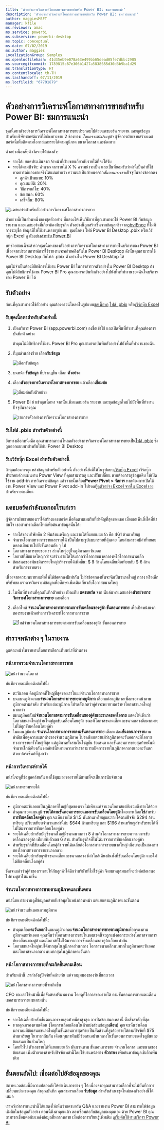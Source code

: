 ```yaml
---
title: 'ตัวอย่างการวิเคราะห์โอกาสทางการขายสำหรับ Power BI: ชมการแนะนำ'
description: 'ตัวอย่างการวิเคราะห์โอกาสทางการขายสำหรับ Power BI: ชมการแนะนำ'
author: maggiesMSFT
manager: kfile
ms.reviewer: amac
ms.service: powerbi
ms.subservice: powerbi-desktop
ms.topic: conceptual
ms.date: 07/02/2019
ms.author: maggies
LocalizationGroup: Samples
ms.openlocfilehash: 41d35eb9e078a63e499bb65dead05fe7dbbc2985
ms.sourcegitcommit: 1789815c87e306b1427a5838655d30d3b9ba1d29
ms.translationtype: HT
ms.contentlocale: th-TH
ms.lasthandoff: 07/11/2019
ms.locfileid: "67791879"
---
```

# <a name="opportunity-analysis-sample-for-power-bi-take-a-tour"></a>ตัวอย่างการวิเคราะห์โอกาสทางการขายสำหรับ Power BI: ชมการแนะนำ

ชุดเนื้อหาตัวอย่างการวิเคราะห์โอกาสทางการขายประกอบไปด้วยแดชบอร์ด รายงาน และชุดข้อมูลสำหรับบริษัทซอฟต์แวร์ที่มีช่องทางขาย 2 ช่องทาง: *โดยตรง*และ*ผ่านคู่ค้า* ผู้จัดการฝ่ายขายสร้างแดชบอร์ดนี้เพื่อติดตามโอกาสและรายได้ตามภูมิภาค ขนาดโอกาส และช่องทาง

ตัวอย่างนี้อาศัยตัววัดรายได้สองตัว:

* รายได้: ยอดประเมินจากเจ้าหน้าที่ฝ่ายขายเกี่ยวกับรายได้ที่จะได้รับ
* รายได้ตามปัจจัย: คำนวณจากรายได้ X % ความน่าจะเป็น และเป็นที่ยอมรับว่าค่านี้เป็นค่าที่ใช้คาดการณ์ยอดขายจริงได้แม่นยำกว่า ความน่าเป็นกำหนดจาก*ขั้นตอนการขาย*ปัจจุบันของข้อตกลง
  * ลูกค้าเป้าหมาย: 10%  
  * คุณสมบัติ: 20%  
  * วิธีการแก้ไข: 40%  
  * ข้อเสนอ: 60%  
  * เสร็จสิ้น: 80%

![แดชบอร์ดสำหรับตัวอย่างการวิเคราะห์โอกาสทางการขาย](media/sample-opportunity-analysis/opportunity1.png)

ตัวอย่างนี้เป็นส่วนหนึ่งของชุดตัวอย่าง ที่แสดงให้เห็นวิธีการที่คุณสามารถใช้ Power BI กับข้อมูล รายงาน และแดชบอร์ดที่เกี่ยวข้องกับธุรกิจ ตัวอย่างนี้ถูกสร้างขึ้นจากข้อมูลจริงจาก[obviEnce](http://www.obvience.com/) ที่ไม่มีการระบุชื่อ ข้อมูลมีให้ใช้งานหลายรูปแบบ: ชุดเนื้อหา ไฟล์ Power BI Desktop .pbix หรือเวิร์กบุ๊ก Excel ดู [ตัวอย่างสำหรับ Power BI](sample-datasets.md) 

บทช่วยสอนนี้จะสำรวจชุดเนื้อหาของตัวอย่างการวิเคราะห์โอกาสทางการขายในบริการของ Power BI เนื่องจากประสบการณ์การใช้รายงานจะคล้ายคลึงกันใน Power BI Desktop ดังนั้นคุณสามารถใช้ Power BI Desktop กับไฟล์ .pbix ตัวอย่างใน Power BI Desktop ได้ 

คุณไม่จำเป็นต้องมีสิทธิการใช้งาน Power BI ในการสำรวจตัวอย่างใน Power BI Desktop ถ้าคุณไม่มีสิทธิการใช้งาน Power BI Pro คุณสามารถบันทึกตัวอย่างไปยังพื้นที่ทำงานของฉันในบริการของ Power BI ได้ 

## <a name="get-the-sample"></a>รับตัวอย่าง

ก่อนที่คุณสามารถใช้ตัวอย่าง คุณต้องดาวน์โหลดในรูปแบบ[ชุดเนื้อหา](#get-the-content-pack-for-this-sample) [ไฟล์ .pbix](#get-the-pbix-file-for-this-sample) หรือ[เวิร์กบุ๊ก Excel](#get-the-excel-workbook-for-this-sample)

### <a name="get-the-content-pack-for-this-sample"></a>รับชุดเนื้อหาสำหรับตัวอย่างนี้

1. เปิดบริการ Power BI (app.powerbi.com) ลงชื่อเข้าใช้ และเปิดพื้นที่ทำงานที่คุณต้องการบันทึกตัวอย่าง 

    ถ้าคุณไม่มีสิทธิการใช้งาน Power BI Pro คุณสามารถบันทึกตัวอย่างไปยังพื้นที่ทำงานของฉัน

2. ที่มุมด้านล่างซ้าย เลือก**รับข้อมูล**

    ![เลือกรับข้อมูล](media/sample-datasets/power-bi-get-data.png)
3. บนหน้า **รับข้อมูล** ที่ปรากฏขึ้น เลือก **ตัวอย่าง**

4. เลือก**ตัวอย่างการวิเคราะห์โอกาสทางการขาย** แล้วเลือก**เชื่อมต่อ**  

   ![เชื่อมต่อกับตัวอย่าง](media/sample-opportunity-analysis/opportunity-connect.png)
5. Power BI นำเข้าชุดเนื้อหา จากนั้นเพิ่มแดชบอร์ด รายงาน และชุดข้อมูลใหม่ไปยังพื้นที่ทำงานปัจจุบันของคุณ

   ![รายการตัวอย่างการวิเคราะห์โอกาสทางการขาย](media/sample-opportunity-analysis/opportunity-entry.png)

### <a name="get-the-pbix-file-for-this-sample"></a>รับไฟล์ .pbix สำหรับตัวอย่างนี้

อีกทางเลือกหนึ่งคือ คุณสามารถดาวน์โหลดตัวอย่างการวิเคราะห์โอกาสทางการขายเป็น[ไฟล์ .pbix](http://download.microsoft.com/download/9/1/5/915ABCFA-7125-4D85-A7BD-05645BD95BD8/Opportunity%20Analysis%20Sample%20PBIX.pbix) ซึ่งถูกออกแบบมาสำหรับใช้กับ Power BI Desktop

### <a name="get-the-excel-workbook-for-this-sample"></a>รับเวิร์กบุ๊ก Excel สำหรับตัวอย่างนี้

ถ้าคุณต้องการดูแหล่งข้อมูลสำหรับตัวอย่างนี้ ตัวอย่างนี้ยังมีให้ในรูปแบบ[เวิร์กบุ๊ก Excel](http://go.microsoft.com/fwlink/?LinkId=529782) เวิร์กบุ๊กประกอบด้วยแผ่นงาน Power View ที่คุณสามารถดู และปรับเปลี่ยน หากต้องการดูข้อมูลดิบ ให้เปิดใช้งาน add-in การวิเคราะห์ข้อมูล แล้วจากนั้นเลือก**Power Pivot > จัดการ** หากต้องการเปิดใช้งาน Power View และ Power Pivot add-in โปรดดทีู่[ดูตัวอย่าง Excel จากใน Excel เอง](sample-datasets.md#optional-take-a-look-at-the-excel-samples-from-inside-excel-itself)สำหรับรายละเอียด

## <a name="what-is-our-dashboard-telling-us"></a>แดชบอร์ดกำลังบอกอะไรแก่เรา
ผู้จัดการฝ่ายขายของเราได้สร้างแดชบอร์ดเพื่อติดตามเมตริกที่สำคัญที่สุดของเธอ เมื่อเธอเห็นสิ่งใดที่น่าสนใจ เธอสามารถเลือกไทล์เพื่อค้นหาข้อมูลนั้นได้:

- รายได้ของบริษัทคือ 2 พันล้านเหรียญ และรายได้ที่แยกแยะแล้ว คือ 461 ล้านเหรียญ
- จำนวนโอกาสทางการขายและรายได้ เป็นไปตามรูปแบบกรวยที่คุ้นเคย โดยค่าผลรวมมีค่าที่ทยอยลดลงเมื่อผ่านไปยังขั้นตอนถัด ๆ ไป
- โอกาสทางการขายของเรา ส่วนใหญ่อยู่ในภูมิภาคตะวันออก
- โอกาสที่มีขนาดใหญ่กว่าจะสร้างรายได้ให้มากกว่าโอกาสขนาดกลางหรือโอกาสขนาดเล็ก
- ข้อเสนอของพันธมิตรรายใหญ่สร้างรายได้เพิ่มขึ้น: $ 8 ล้านโดยเฉลี่ยเมื่อเทียบกับ $ 6 ล้านสำหรับการขายตรง

เนื่องจากความพยายามเพื่อให้ได้ข้อตกลงมีเท่ากัน ไม่ว่าข้อตกลงนั้นจะจัดเป็นขนาดใหญ่ กลาง หรือเล็ก บริษัทของเราควรวิเคราะห์ข้อมูลเพื่อศึกษาเพิ่มเติมเกี่ยวกับโอกาสขนาดใหญ่

1. ในพื้นที่ทำงานที่คุณบันทึกตัวอย่าง เปิดแท็บ **แดชบอร์ด** จาก นั้นค้นหาแดชบอร์ด**ตัวอย่างการวิเคราะห์โอกาสทางการขาย** และเลือก

2. เลือกไทล์ **จำนวนโอกาสทางการขายตามการขับเคลื่อนของคู่ค้า ขั้นตอนการขาย** เพื่อเปิดหน้าแรกของรายงานตัวอย่างการวิเคราะห์โอกาสทางการขาย 

    ![ไทล์จำนวนโอกาสทางการขายตามการขับเคลื่อนของคู่ค้า ขั้นตอนการขาย](media/sample-opportunity-analysis/opportunity2.png)

## <a name="explore-the-pages-in-the-report"></a>สำรวจหน้าต่าง ๆ ในรายงาน

ดูแต่ละหน้าในรายงานโดยการเลือกแท็บหน้าที่ด้านล่าง

### <a name="opportunity-count-overview-page"></a>หน้าภาพรวมจำนวนโอกาสทางการขาย
![หน้าจำนวนโอกาส](media/sample-opportunity-analysis/opportunity3.png)

บันทึกรายละเอียดดังต่อไปนี้:
* ตะวันออก คือภูมิภาคที่ใหญ่ที่สุดของเราในแง่จำนวนโอกาสทางการขาย  
* บนแผนภูมิวงกลม**จำนวนโอกาสทางการขายตามภูมิภาค** เลือกแต่ละภูมิภาคเพื่อกรองหน้าตามภูมิภาคตามลำดับ สำหรับแต่ละภูมิภาค โปรดสังเกตว่าคู่ค้าจะพยายามคว้าหาโอกาสขนาดใหญ่มากกว่า   
* แผนภูมิคอลัมน์**จำนวนโอกาสตามการขับเคลื่อนของคู่ค้าและขนาดของโอกาส** แสดงให้เห็นว่าโอกาสขนาดใหญ่ส่วนใหญ่ถูกขับเคลื่อนโดยคู่ค้า ขณะที่โอกาสขนาดเล็กและขนาดกลางอีกมากมายไม่ได้ถูกขับเคลื่อนโดยคู่ค้า
* ในแผนภูมิแท่ง **จำนวนโอกาสทางการขายตามขั้นตอนการขาย** เลือกแต่ละ**ขั้นตอนการขาย**ตามลำดับเพื่อดูความแตกต่างของจำนวนภูมิภาค โปรดสังเกตว่าแม้ว่าภูมิภาคตะวันออกจะมีโอกาสทางการขายครั้งใหญ่ที่สุด แต่ภูมิภาคทั้งสามในโซลูชัน ข้อเสนอ และขั้นตอนการขายสุดท้ายนั้นมีจำนวนใกล้เคียงกัน ผลลัพธ์นี้หมายความว่าเราสามารถปิดการขายในภูมิภาคกลางและตะวันตกด้วยเปอร์เซ็นต์ที่สูงกว่า

### <a name="revenue-analysis-page"></a>หน้าการวิเคราะห์รายได้
หน้านี้จะดูที่ข้อมูลคล้ายกัน แต่ใช้มุมมองของรายได้แทนที่จะเป็นการนับจำนวน  

![หน้าภาพรวมรายได้](media/sample-opportunity-analysis/opportunity4.png)

บันทึกรายละเอียดดังต่อไปนี้:
* ภูมิภาคตะวันออกเป็นภูมิภาคที่ใหญ่ที่สุดของเรา ไม่เพียงแค่จำนวนโอกาสแต่ยังรวมถึงรายได้ด้วย  
* ถ้าคุณกรองแผนภูมิ **รายได้ตามขั้นตอนการขายและการขับเคลื่อนโดยคู่ค้า**โดยการเลือก**ใช่**สำหรับ**การขับเคลื่อนโดยคู่ค้า** คุณจะเห็นรายได้ $1.5 พันล้านเหรียญและรายได้ตามปัจจัย $294 ล้านเหรียญ เปรียบเทียบจำนวนเหล่านี้กับ $644 ล้านเหรียญ และ $166 ล้านเหรียญสำหรับรายได้ที่ไม่ได้มาจากการขับเคลื่อนโดยคู่ค้า 
* รายได้เฉลี่ยสำหรับบัญชีขนาดใหญ่มีขนาดมากกว่า 8 ล้านถ้าโอกาสทางการขายมาจากการขับเคลื่อนของคู่ค้า เทียบกับตัวเลข 6 ล้าน สำหรับธุรกิจที่ไม่ได้มาจากการขับเคลื่อนของคู่ค้า  
* สำหรับธุรกิจที่ขับเคลื่อนโดยคู่ค้า รายได้เฉลี่ยต่อโอกาสทางการขายขนาดใหญ่ เกือบจะเป็นสองเท่าของโอกาสทางการขายขนาดกลาง  
* รายได้เฉลี่ยสำหรับธุรกิจขนาดเล็กและขนาดกลาง มีค่าใกล้เคียงกันทั้งที่ขับเคลื่อนโดยคู่ค้า และไม่ได้ขับเคลื่อนโดยคู่ค้า   

ชัดเจนแล้วว่าคู่ค้าของเราขายให้กับลูกค้าได้ดีกว่าบริษัทที่ไม่ใช่คู่ค้า จึงสมเหตุสมผลที่จะส่งต่อข้อเสนอไปทางคู่ค้าให้มากขึ้น

### <a name="opportunity-count-by-region-and-stage"></a>จำนวนโอกาสทางการขายตามภูมิภาคและขั้นตอน
หน้านี้ของรายงานดูที่ข้อมูลคล้ายกับข้อมูลในหน้าก่อนหน้า แต่แยกตามภูมิภาคและขั้นตอน 

![หน้าจำนวนขั้นตอนตามภูมิภาค](media/sample-opportunity-analysis/opportunity5.png)

บันทึกรายละเอียดดังต่อไปนี้:
* ถ้าคุณเลือก**ตะวันออก**ในแผนภูมิวงกลม**จำนวนโอกาสทางการขายตามภูมิภาค**เพื่อกรองตามภูมิภาคตะวันออก คุณเห็นว่าโอกาสทางการขายในขอบเขตนี้จะถูกแบ่งออกระหว่างโอกาสจากการขับเคลื่อนของคู่ค้าและโอกาสที่ไม่ได้มาจากการชับเคลื่อนของคู่ค้าเกือบเท่ากัน
* โอกาสขนาดใหญ่พบได้มากสุดในภูมิภาคส่วนกลาง โอกาสขนาดเล็กพบมากในภูมิภาคตะวันออก และโอกาสขนาดกลางพบมากสุดในภูมิภาคตะวันตก

### <a name="upcoming-opportunities-by-month-page"></a>หน้าโอกาสทางการขายที่จะเกิดขึ้นตามเดือน
สำหรับหน้านี้ เรากำลังดูปัจจัยที่คล้ายกัน แต่จากมุมมองของวันที่และเวลา 
 
![หน้าโอกาสทางการขายที่จะเกิดขึ้น](media/sample-opportunity-analysis/opportunity6.png)

CFO ของเราใช้หน้านี้เพื่อจัดสรรปริมาณงาน โดยดูที่โอกาสของรายได้ ตามขั้นตอนการขายและเดือน เธอสามารถวางแผนตามนั้น

บันทึกรายละเอียดดังต่อไปนี้:
* รายได้เฉลี่ยสำหรับขั้นตอนการขายสุดท้ายมีค่าสูงสุด การปิดข้อเสนอเหล่านี้ คือสิ่งสำคัญที่สุด
* หากคุณกรองตามเดือน (โดยการเลือกเดือนในตัวแบ่งส่วนข้อมูล**เดือน**) คุณจะเห็นว่าเดือนมกราคมมีข้อเสนอขนาดใหญ่ในขั้นตอนการสุดท้ายเป็นสัดส่วนที่สูงด้วยรายได้ตามปัจจัยที่ $75 ล้านเหรียญ ในทางกลับกัน เดือนกุมภาพันธ์มีข้อเสนอปานกลางในขั้นตอนการขายของโซลูชันและข้อเสนอเป็นส่วนใหญ่
* โดยทั่วไป ตัวเลขรายได้ที่แยกแยะแล้ว ผันผวนตาม ขั้นตอนการขาย จำนวนโอกาส และขนาดของข้อเสนอ เพิ่มตัวกรองสำหรับปัจจัยเหล่านี้โดยใช้บานหน้าต่าง **ตัวกรอง** เพื่อค้นหาข้อมูลเชิงลึกเพิ่มเติม

## <a name="next-steps-connect-to-your-data"></a>ขั้นตอนถัดไป: เชื่อมต่อไปยังข้อมูลของคุณ
สภาพแวดล้อมนี้มีความปลอดภัยให้ดำเนินการต่าง ๆ ได้ เนื่องจากคุณสามารถเลือกที่จะไม่บันทึกการเปลี่ยนแปลงของคุณ ถ้าคุณบันทึก คุณสามารถเลือก **รับข้อมูล** สำหรับสำเนาชุดใหม่ของตัวอย่างนี้ได้เสมอ

เราหวังว่าการแนะนำนี้ได้แสดงให้เห็นว่าแดชบอร์ด Q&A และรายงาน Power BI สามารถให้ข้อมูลเชิงลึกในข้อมูลตัวอย่าง ตอนนี้ถึงตาคุณแล้ว ลองเชื่อมต่อกับข้อมูลของคุณเอง ด้วย Power BI คุณสามารถเชื่อมต่อกับแหล่งข้อมูลที่หลากหลาย เมื่อต้องการเรียนรู้เพิ่มเติม ดู[เริ่มต้นใช้งานบริการ Power BI](service-get-started.md)

